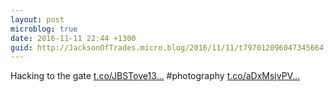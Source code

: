 ```yaml
---
layout: post
microblog: true
date: 2016-11-11 22:44 +1300
guid: http://JacksonOfTrades.micro.blog/2016/11/11/t797012096047345664.html
---
```

Hacking to the gate [t.co/JBSTove13...](https://t.co/JBSTove13B) #photography [t.co/aDxMsjvPV...](https://t.co/aDxMsjvPVW)
